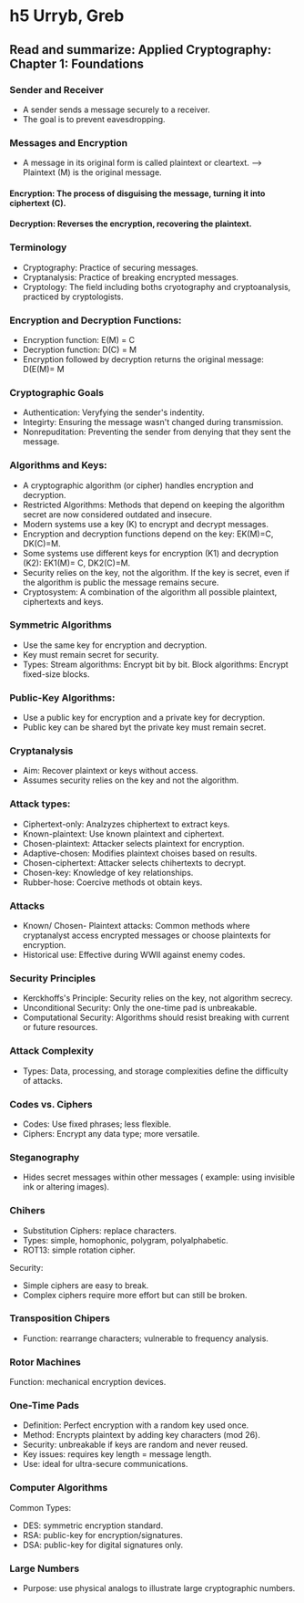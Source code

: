 # h5 Urryb, Greb
## Read and summarize: Applied Cryptography: Chapter 1: Foundations

### Sender and Receiver
- A sender sends a message securely to a receiver.
- The goal is to prevent eavesdropping.

### Messages and Encryption
- A message in its original form is called plaintext or cleartext. --> Plaintext (M) is the original message.
####  Encryption: The process of disguising the message, turning it into ciphertext (C).
####  Decryption: Reverses the encryption, recovering the plaintext.

### Terminology
- Cryptography: Practice of securing messages.
- Cryptanalysis: Practice of breaking encrypted messages.
- Cryptology: The field including boths cryotography and cryptoanalysis, practiced by cryptologists.

### Encryption and Decryption Functions:
- Encryption function: E(M) = C
- Decryption function: D(C) = M
- Encryption followed by decryption returns the original message: D(E(M)= M

### Cryptographic Goals
- Authentication: Veryfying the sender's indentity.
- Integirty: Ensuring the message wasn't changed during transmission.
- Nonrepuditation: Preventing the sender from denying that they sent the message.

### Algorithms and Keys:
- A cryptographic algorithm (or cipher) handles encryption and decryption.
- Restricted Algorithms: Methods that depend on keeping the algorithm secret are now considered outdated and insecure.
- Modern systems use a key (K) to encrypt and decrypt messages.
- Encryption and decryption functions depend on the key: EK(M)=C, DK(C)=M.
- Some systems use different keys for encryption (K1) and decryption (K2): EK1(M)= C, DK2(C)=M.
- Security relies on the key, not the algorithm. If the key is secret, even if the algorithm is public the message remains secure.
- Cryptosystem: A combination of the algorithm all possible plaintext, ciphertexts and keys.

### Symmetric Algorithms
- Use the same key for encryption and decryption.
- Key must remain secret for security.
- Types:
  Stream algorithms: Encrypt bit by bit.
  Block algorithms: Encrypt fixed-size blocks.

### Public-Key Algorithms:
- Use a public key for encryption and a private key for decryption.
- Public key can be shared byt the private key must remain secret.

### Cryptanalysis
- Aim: Recover plaintext or keys without access.
- Assumes security relies on the key and not the algorithm.

### Attack types:
- Ciphertext-only: Analzyzes chiphertext to extract keys.
- Known-plaintext: Use known plaintext and ciphertext.
- Chosen-plaintext: Attacker selects plaintext for encryption.
- Adaptive-chosen: Modifies plaintext choises based on results.
- Chosen-ciphertext: Attacker selects chihertexts to decrypt.
- Chosen-key: Knowledge of key relationships.
- Rubber-hose: Coercive methods ot obtain keys.

### Attacks
- Known/ Chosen- Plaintext attacks: Common methods where cryptanalyst access encrypted messages or choose plaintexts for encryption.
- Historical use: Effective during WWII against enemy codes.

### Security Principles
- Kerckhoffs's Principle: Security relies on the key, not algorithm secrecy.
- Unconditional Security: Only the one-time pad is unbreakable.
- Computational Security: Algorithms should resist breaking with current or future resources.

### Attack Complexity
- Types: Data, processing, and storage complexities define the difficulty of attacks.

### Codes vs. Ciphers
- Codes: Use fixed phrases; less flexible.
- Ciphers: Encrypt any data type; more versatile.

### Steganography
- Hides secret messages within other messages ( example: using invisible ink or altering images).

### Chihers
- Substitution Ciphers: replace characters.
- Types: simple, homophonic, polygram, polyalphabetic.
- ROT13: simple rotation cipher.
  
Security:
- Simple ciphers are easy to break.
- Complex ciphers require more effort but can still be broken.

### Transposition Chipers
- Function: rearrange characters; vulnerable to frequency analysis.

### Rotor Machines
Function: mechanical encryption devices.

### One-Time Pads
- Definition: Perfect encryption with a random key used once.
- Method: Encrypts plaintext by adding key characters (mod 26).
- Security: unbreakable if keys are random and never reused.
- Key issues: requires key length = message length.
- Use: ideal for ultra-secure communications.

### Computer Algorithms
Common Types:
- DES: symmetric encryption standard.
- RSA: public-key for encryption/signatures.
- DSA: public-key for digital signatures only.

### Large Numbers
- Purpose: use physical analogs to illustrate large cryptographic numbers.

